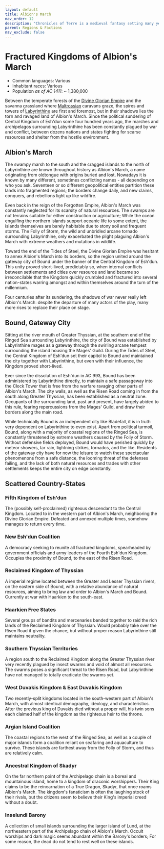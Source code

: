 ```yaml
---
layout: default
title: Albion's March
nav_order: 12
description: "Chronicles of Terre is a medieval fantasy setting many years in the writing."
parent: Regions & Factions
nav_exclude: false
---
```


# Fractured Kingdoms of Albion's March

- Common languages: Various
- Inhabitant races: Various
- Population *as of AC 1411*: ~ 1,380,000

Between the temperate forests of the [Divine Glorian Empire](DGE) and the savanna grassland where [Maltrossian](Maltross) caravans graze, the spires and towers of [Labyrinthine](Labyrinthine) are first and foremost, but in their shadows lies the torn and ravaged land of Albion's March. Since the political sundering of Central Kingdom of Esh'dun some four hundred years ago, the marshes and archipelagos surrounding Labyrinthine has been constantly plagued by war and conflict, between dozens nations and states fighting for scarse resources and shelter from the hostile environment.

## Albion's March

The swampy marsh to the south and the cragged islands to the north of Labyrinthine are known throughout history as Albion's March, a name originating from oldtongue with origins buried and lost. Nowadays it is known by many different, sometimes conflicting names - all depending on who you ask. Seventeen or so different geopolitical entities partition these lands into fragmented regions; the borders change daily, and new claims, conquers, and rebellions light up like wildfire.

Even back in the reign of the Forgotten Empire, Albion's March was constantly neglected for its scarsity of natural resources. The swamps are not terrains suitable for either construction or agriculture; While the ocean engulfing the northern islands support oceanic life to some extent, the islands themselves are barely habitable due to stony soil and frequent storms. The Folly of Storm, the wild and unbridled arcane tornado surrounding Labyrinthine, only exacerbated the plight plaguing Albion's March with extreme weathers and mutations in wildlife.

Toward the end of the Tides of Steel, the Divine Glorian Empire was hesitant to annex Albion's March into its borders, so the region united around the gateway city of Bound under the banner of the Central Kingdom of Esh'dun. This unity proved short-lived, predictably so, when internal conflicts between settlements and cities over resource and land became so irreconcilable that the Kingdom quickly crumbled and fractured into several nation-states warring amongst and within themselves around the turn of the millennium. 

Four centuries after its sundering, the shadows of war never really left Albion's March: despite the departure of many actors of the play, many more rises to replace their place on stage.

## Bound, Gateway City

Sitting at the river mouth of Greater Thyssian, at the southern end of the Ringed Sea surrounding Labyrinthine, the city of Bound was established by Labyrinthine mages as a gateway through the swirling arcane tempest surrounding the island housing the Mages' Guild. During the Tides of Steel, the Central Kingdom of Esh'dun set their capitol to Bound and maintained the city together with Labyrinthine, but even with their influence, the Kingdom proved short-lived.

Ever since the dissolution of Esh'dun in AC 993, Bound has been administered by Labyrinthine directly, to maintain a safe passageway into the Clock Tower that is free from the warfare ravaging other parts of Albion's March. The city walls, as well as the Risen Road coming in from the south along Greater Thyssian, has been established as a neutral zone. Occupants of the surrounding land, past and present, have largely abided to this rule, fearing repercussions from the Mages' Guild, and draw their borders along the main road.

While technically Bound is an independent city like Bladefall, it is in truth very dependent on Labyrinthine to even exist. Apart from political turmoil, Bound, along with a majority of coastal regions of the Ringed Sea, is constantly threatened by extreme weathers caused by the Folly of Storm. Without defensive fields deployed, Bound would have perished quickly by meteor showers, tar rain, lightning strikes, tornados, and the like. Residents of the gateway city have for now the leisure to watch these spectacular phenomenons from a safe distance, the looming threat of the defenses failing, and the lack of both natural resources and trades with other settlements keeps the entire city on edge constantly.

## Scattered Country-States

### Fifth Kingdom of Esh'dun

The (possibly self-proclaimed) righteous descendant to the Central Kingdom. Located to in the western part of Albion's March, neighboring the Divine Glorian Empire. Defeated and annexed multiple times, somehow manages to return every time.

### New Esh'dun Coalition

A democracy seeking to reunite all fractured kingdoms, spearheaded by government officials and army leaders of the Fourth Esh'dun Kingdom. Occupies the proximity of Bound, to the east of the Risen Road.

### Reclaimed Kingdom of Thyssian

A imperial regime located between the Greater and Lesser Thyssian rivers, on the eastern side of Bound, with a relative abundance of natural resources, aiming to bring law and order to Albion's March and Bound. Currently at war with Haarkien to the south-east.

### Haarkien Free States

Several groups of bandits and mercenaries banded together to raid the rich lands of the Reclaimed Kingdom of Thyssian. Would probably take over the Risen Road if given the chance, but without proper reason Labyrinthine still maintains neutrality.

### Southern Thyssian Territories

A region south to the Reclaimed Kingdom along the Greater Thyssian river very recently plagued by insect swarms and void of almost all resources. The swarms poses a significant threat to the Risen Road, but Labyrinthine have not managed to totally eradicate the swarms yet.

### West Duvakis Kingdom & East Duvakis Kingdom

Two recently-split kingdoms located in the south-western part of Albion's March, with almost identical demography, ideology, and characteristics. After the previous king of Duvakis died without a proper will, his twin sons each claimed half of the kingdom as the righteous heir to the throne.

### Argian Island Coalition

The coastal regions to the west of the Ringed Sea, as well as a couple of major islands form a coalition reliant on seafaring and aquaculture to survive. These islands are farthest away from the Folly of Storm, and thus are relatively calm.

### Ancestral Kingdom of Skadyr

On the far northern point of the Archipelago chain is a boreal and mountainous island, home to a kingdom of draconic worshippers. Their King claims to be the reincarnation of a True Dragon, Skadyr, that once roams Albion's March. The kingdom's fanaticism is often the laughing stock of their rivals, but the citizens seem to believe their King's imperial creed without a doubt.

### Inselundi Barony

A collection of small islands surrounding the larger island of Lund, at the northeastern part of the Archipelago chain of Albion's March. Occult worships and dark magic seems abundant within the Barony's borders; For some reason, the dead do not tend to rest well on these islands.